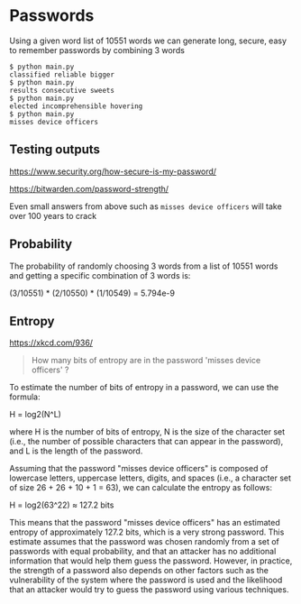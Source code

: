# Passwords

Using a given word list of 10551 words we can generate long, secure, easy to remember passwords by combining 3 words

```
$ python main.py 
classified reliable bigger 
$ python main.py 
results consecutive sweets 
$ python main.py 
elected incomprehensible hovering 
$ python main.py 
misses device officers
```

## Testing outputs

https://www.security.org/how-secure-is-my-password/

https://bitwarden.com/password-strength/

Even small answers from above such as `misses device officers` will take over 100 years to crack

## Probability

The probability of randomly choosing 3 words from a list of 10551 words and getting a specific combination of 3 words is:

(3/10551) * (2/10550) * (1/10549) = 5.794e-9

## Entropy

https://xkcd.com/936/

> How many bits of entropy are in the password 'misses device officers' ?

To estimate the number of bits of entropy in a password, we can use the formula:

H = log2(N^L)

where H is the number of bits of entropy, N is the size of the character set (i.e., the number of possible characters that can appear in the password), and L is the length of the password.

Assuming that the password "misses device officers" is composed of lowercase letters, uppercase letters, digits, and spaces (i.e., a character set of size 26 + 26 + 10 + 1 = 63), we can calculate the entropy as follows:

H = log2(63^22) ≈ 127.2 bits

This means that the password "misses device officers" has an estimated entropy of approximately 127.2 bits, which is a very strong password. This estimate assumes that the password was chosen randomly from a set of passwords with equal probability, and that an attacker has no additional information that would help them guess the password. However, in practice, the strength of a password also depends on other factors such as the vulnerability of the system where the password is used and the likelihood that an attacker would try to guess the password using various techniques.
